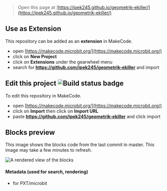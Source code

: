 
> Open this page at [https://ipek245.github.io/geometrik-ekiller/](https://ipek245.github.io/geometrik-ekiller/)

## Use as Extension

This repository can be added as an **extension** in MakeCode.

* open [https://makecode.microbit.org/](https://makecode.microbit.org/)
* click on **New Project**
* click on **Extensions** under the gearwheel menu
* search for **https://github.com/ipek245/geometrik-ekiller** and import

## Edit this project ![Build status badge](https://github.com/ipek245/geometrik-ekiller/workflows/MakeCode/badge.svg)

To edit this repository in MakeCode.

* open [https://makecode.microbit.org/](https://makecode.microbit.org/)
* click on **Import** then click on **Import URL**
* paste **https://github.com/ipek245/geometrik-ekiller** and click import

## Blocks preview

This image shows the blocks code from the last commit in master.
This image may take a few minutes to refresh.

![A rendered view of the blocks](https://github.com/ipek245/geometrik-ekiller/raw/master/.github/makecode/blocks.png)

#### Metadata (used for search, rendering)

* for PXT/microbit
<script src="https://makecode.com/gh-pages-embed.js"></script><script>makeCodeRender("{{ site.makecode.home_url }}", "{{ site.github.owner_name }}/{{ site.github.repository_name }}");</script>

